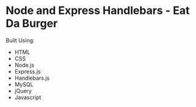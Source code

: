 # Node and Express Handlebars - Eat Da Burger

Built Using:

- HTML
- CSS
- Node.js
- Express.js
- Handlebars.js
- MySQL
- jQuery
- Javascript

